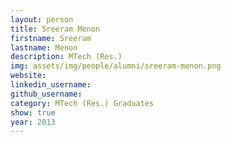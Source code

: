 ```yaml
---
layout: person
title: Sreeram Menon
firstname: Sreeram
lastname: Menon
description: MTech (Res.)
img: assets/img/people/alumni/sreeram-menon.png
website: 
linkedin_username: 
github_username:
category: MTech (Res.) Graduates
show: true
year: 2013
---
```

